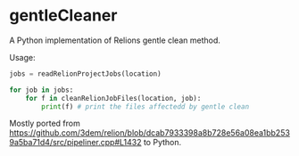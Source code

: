 # gentleCleaner
A Python implementation of Relions gentle clean method.

Usage:


```python
jobs = readRelionProjectJobs(location)

for job in jobs:
	for f in cleanRelionJobFiles(location, job):
		print(f) # print the files affectedd by gentle clean
```
Mostly ported from https://github.com/3dem/relion/blob/dcab7933398a8b728e56a08ea1bb2539a5ba71d4/src/pipeliner.cpp#L1432 to Python.
